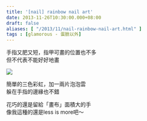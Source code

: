 ```yaml
---
title: '[nail] rainbow nail art'
date: 2013-11-26T10:30:00.000+08:00
draft: false
aliases: [ "/2013/11/nail-rainbow-nail-art.html" ]
tags : [glamorous - 蛋臉以外]
---
```


手指又肥又短，指甲可畫的位置也不多  
但不代表不能好好地畫  

![](/images/rainbownail.jpg)

簡單的三色彩虹，加一兩片泡泡雲  
躲在手指的邊緣也不錯  
  
花巧的還是留給「畫布」面積大的手  
像我這種的還是less is more吧～
